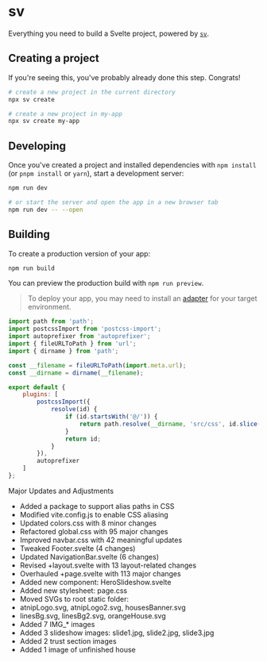 # sv

Everything you need to build a Svelte project, powered by [`sv`](https://github.com/sveltejs/cli).

## Creating a project

If you're seeing this, you've probably already done this step. Congrats!

```bash
# create a new project in the current directory
npx sv create

# create a new project in my-app
npx sv create my-app
```

## Developing

Once you've created a project and installed dependencies with `npm install` (or `pnpm install` or `yarn`), start a development server:

```bash
npm run dev

# or start the server and open the app in a new browser tab
npm run dev -- --open
```

## Building

To create a production version of your app:

```bash
npm run build
```

You can preview the production build with `npm run preview`.

> To deploy your app, you may need to install an [adapter](https://svelte.dev/docs/kit/adapters) for your target environment.

```js
import path from 'path';
import postcssImport from 'postcss-import';
import autoprefixer from 'autoprefixer';
import { fileURLToPath } from 'url';
import { dirname } from 'path';

const __filename = fileURLToPath(import.meta.url);
const __dirname = dirname(__filename);

export default {
	plugins: [
		postcssImport({
			resolve(id) {
				if (id.startsWith('@/')) {
					return path.resolve(__dirname, 'src/css', id.slice(2));
				}
				return id;
			}
		}),
		autoprefixer
	]
};
```

Major Updates and Adjustments

- Added a package to support alias paths in CSS
- Modified vite.config.js to enable CSS aliasing
- Updated colors.css with 8 minor changes
- Refactored global.css with 95 major changes
- Improved navbar.css with 42 meaningful updates
- Tweaked Footer.svelte (4 changes)
- Updated NavigationBar.svelte (6 changes)
- Revised +layout.svelte with 13 layout-related changes
- Overhauled +page.svelte with 113 major changes
- Added new component: HeroSlideshow.svelte
- Added new stylesheet: page.css
- Moved SVGs to root static folder:
- atnipLogo.svg, atnipLogo2.svg, housesBanner.svg
- linesBg.svg, linesBg2.svg, orangeHouse.svg
- Added 7 IMG_* images
- Added 3 slideshow images: slide1.jpg, slide2.jpg, slide3.jpg
- Added 2 trust section images
- Added 1 image of unfinished house